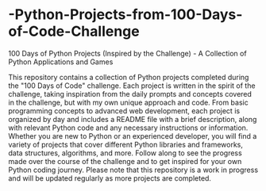 # -Python-Projects-from-100-Days-of-Code-Challenge
100 Days of Python Projects (Inspired by the Challenge) - A Collection of Python Applications and Games

This repository contains a collection of Python projects completed during the "100 Days of Code" challenge. Each project is written in the spirit of the challenge, taking inspiration from the daily prompts and concepts covered in the challenge, but with my own unique approach and code. From basic programming concepts to advanced web development, each project is organized by day and includes a README file with a brief description, along with relevant Python code and any necessary instructions or information. Whether you are new to Python or an experienced developer, you will find a variety of projects that cover different Python libraries and frameworks, data structures, algorithms, and more. Follow along to see the progress made over the course of the challenge and to get inspired for your own Python coding journey. Please note that this repository is a work in progress and will be updated regularly as more projects are completed.

